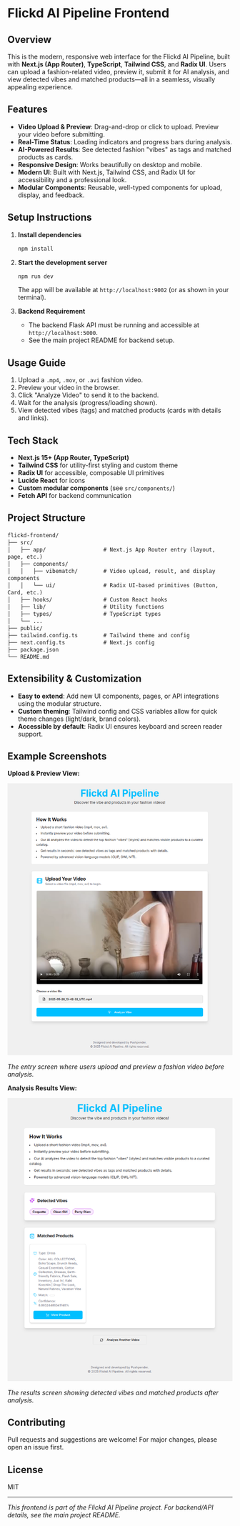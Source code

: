 # Flickd AI Pipeline Frontend

## Overview
This is the modern, responsive web interface for the Flickd AI Pipeline, built with **Next.js (App Router)**, **TypeScript**, **Tailwind CSS**, and **Radix UI**. Users can upload a fashion-related video, preview it, submit it for AI analysis, and view detected vibes and matched products—all in a seamless, visually appealing experience.

## Features
- **Video Upload & Preview**: Drag-and-drop or click to upload. Preview your video before submitting.
- **Real-Time Status**: Loading indicators and progress bars during analysis.
- **AI-Powered Results**: See detected fashion "vibes" as tags and matched products as cards.
- **Responsive Design**: Works beautifully on desktop and mobile.
- **Modern UI**: Built with Next.js, Tailwind CSS, and Radix UI for accessibility and a professional look.
- **Modular Components**: Reusable, well-typed components for upload, display, and feedback.

## Setup Instructions
1. **Install dependencies**
   ```bash
   npm install
   ```
2. **Start the development server**
   ```bash
   npm run dev
   ```
   The app will be available at `http://localhost:9002` (or as shown in your terminal).

3. **Backend Requirement**
   - The backend Flask API must be running and accessible at `http://localhost:5000`.
   - See the main project README for backend setup.

## Usage Guide
1. Upload a `.mp4`, `.mov`, or `.avi` fashion video.
2. Preview your video in the browser.
3. Click "Analyze Video" to send it to the backend.
4. Wait for the analysis (progress/loading shown).
5. View detected vibes (tags) and matched products (cards with details and links).

## Tech Stack
- **Next.js 15+ (App Router, TypeScript)**
- **Tailwind CSS** for utility-first styling and custom theme
- **Radix UI** for accessible, composable UI primitives
- **Lucide React** for icons
- **Custom modular components** (see `src/components/`)
- **Fetch API** for backend communication

## Project Structure
```
flickd-frontend/
├── src/
│   ├── app/                  # Next.js App Router entry (layout, page, etc.)
│   ├── components/
│   │   ├── vibematch/        # Video upload, result, and display components
│   │   └── ui/               # Radix UI-based primitives (Button, Card, etc.)
│   ├── hooks/                # Custom React hooks
│   ├── lib/                  # Utility functions
│   ├── types/                # TypeScript types
│   └── ...
├── public/
├── tailwind.config.ts        # Tailwind theme and config
├── next.config.ts            # Next.js config
├── package.json
└── README.md
```

## Extensibility & Customization
- **Easy to extend**: Add new UI components, pages, or API integrations using the modular structure.
- **Custom theming**: Tailwind config and CSS variables allow for quick theme changes (light/dark, brand colors).
- **Accessible by default**: Radix UI ensures keyboard and screen reader support.

## Example Screenshots

**Upload & Preview View:**

![Upload & Preview](../images/frontend_first.png)

*The entry screen where users upload and preview a fashion video before analysis.*

**Analysis Results View:**

![Analysis Results](../images/frontend_results.png)

*The results screen showing detected vibes and matched products after analysis.*

## Contributing
Pull requests and suggestions are welcome! For major changes, please open an issue first.

## License
MIT

---

_This frontend is part of the Flickd AI Pipeline project. For backend/API details, see the main project README._ 